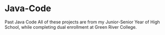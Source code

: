 # Java-Code
Past Java Code
  All of these projects are from my Junior-Senior Year of High School, while completing
dual enrollment at Green River College. 
